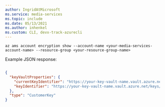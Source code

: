 ```yaml
---
author: IngridAtMicrosoft
ms.service: media-services 
ms.topic: include
ms.date: 05/13/2021
ms.author: inhenkel
ms.custom: CLI, devx-track-azurecli
---
```


<!--Show Media Services Managed Identity CLI-->

```azurecli-interactive
az ams account encryption show --account-name <your-media-services-account-name> --resource-group <your-resource-group-name>
```

Example JSON response:

```json

{
  "keyVaultProperties": {
    "currentKeyIdentifier": "https://your-key-vault-name.vault.azure.net/keys/your-key-name/523c33b607b644fc88e1640ac408caf9",
    "keyIdentifier": "https://your-key-vault-name.vault.azure.net/keys/your-key-name"
  },
  "type": "CustomerKey"
}
```
